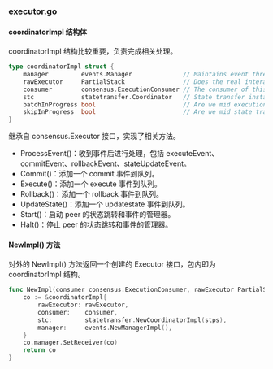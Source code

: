 ### executor.go

#### coordinatorImpl 结构体

coordinatorImpl 结构比较重要，负责完成相关处理。

```go
type coordinatorImpl struct {
	manager         events.Manager              // Maintains event thread and sends events to the coordinator
	rawExecutor     PartialStack                // Does the real interaction with the ledger
	consumer        consensus.ExecutionConsumer // The consumer of this coordinator which receives the callbacks
	stc             statetransfer.Coordinator   // State transfer instance
	batchInProgress bool                        // Are we mid execution batch
	skipInProgress  bool                        // Are we mid state transfer
}
```

继承自 consensus.Executor 接口，实现了相关方法。

* ProcessEvent()：收到事件后进行处理，包括 executeEvent、commitEvent、rollbackEvent、stateUpdateEvent。
* Commit()：添加一个 commit 事件到队列。
* Execute()：添加一个 execute 事件到队列。
* Rollback()：添加一个 rollback 事件到队列。
* UpdateState()：添加一个 updatestate 事件到队列。
* Start()：启动 peer 的状态跳转和事件的管理器。
* Halt()：停止 peer 的状态跳转和事件的管理器。

#### NewImpl() 方法

对外的 NewImpl() 方法返回一个创建的 Executor 接口，包内即为 coordinatorImpl 结构。

```go
func NewImpl(consumer consensus.ExecutionConsumer, rawExecutor PartialStack, stps statetransfer.PartialStack) consensus.Executor {
	co := &coordinatorImpl{
		rawExecutor: rawExecutor,
		consumer:    consumer,
		stc:         statetransfer.NewCoordinatorImpl(stps),
		manager:     events.NewManagerImpl(),
	}
	co.manager.SetReceiver(co)
	return co
}
```